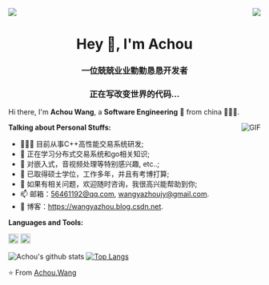 <p>
  <a href="https://count.getloli.com/"><img src="https://count.getloli.com/get/@:iwxyi"></a>
  <img src="https://weather-icon.journeyad.repl.co/@hangzhou?v=1" align="right">
</p>

<h1 align="center">Hey 👋, I'm Achou</h1>
<h3 align="center">一位兢兢业业勤勤恳恳开发者</h3>
<h3 align="center">正在写改变世界的代码...</h3>

<!-- ![Github Stats](https://github-readme-stats.vercel.app/api?username=iwxyi&bg_color=30,e96443,904e95&title_color=fff&text_color=fff) -->

Hi there, I'm **Achou Wang**, a **Software Engineering** 🚀 from china 👨🏽‍💼. 

  <img align="right" alt="GIF" src="https://i.pinimg.com/originals/e4/26/70/e426702edf874b181aced1e2fa5c6cde.gif" />

**Talking about Personal Stuffs:**

- 👨🏽‍💻 目前从事C++高性能交易系统研发;
- 🌱 正在学习分布式交易系统和go相关知识; 
- 🤔 对嵌入式，音视频处理等特别感兴趣, etc..;
- 💼 已取得硕士学位，工作多年，并且有考博打算;
- 💬 如果有相关问题，欢迎随时咨询，我很高兴能帮助到你;
- 📫 邮箱：56461192@qq.com, wangyazhoujy@gmail.com.
- 📝 博客：https://wangyazhou.blog.csdn.net.


**Languages and Tools:**  

<code><img height="20" src="https://upload.wikimedia.org/wikipedia/commons/1/18/ISO_C%2B%2B_Logo.svg"></code>
<code><img height="20" src="https://en.wikipedia.org/wiki/Qt_(software)#/media/File:Qt_logo_neon_2022.svg"></code>



![Achou's github stats](https://github-readme-stats.vercel.app/api?username=zzu-andrew&show_icons=true&hide_border=true)
[![Top Langs](https://github-readme-stats.vercel.app/api/top-langs/?username=zzu-andrew)](https://github.com/zzu-andrew/github-readme-stats)


⭐️ From [Achou.Wang](https://github.com/zzu-andrew)


<!---
zzu-andrew/zzu-andrew is a ✨ special ✨ repository because its `README.md` (this file) appears on your GitHub profile.
You can click the Preview link to take a look at your changes.
--->
